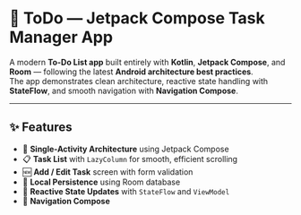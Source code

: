 # 🧾 ToDo — Jetpack Compose Task Manager App

A modern **To-Do List app** built entirely with **Kotlin**, **Jetpack Compose**, and **Room** — following the latest **Android architecture best practices**.  
The app demonstrates clean architecture, reactive state handling with **StateFlow**, and smooth navigation with **Navigation Compose**.

---

## ✨ Features

- 🧱 **Single-Activity Architecture** using Jetpack Compose  
- 📋 **Task List** with `LazyColumn` for smooth, efficient scrolling  
- 🆕 **Add / Edit Task** screen with form validation  
- 💾 **Local Persistence** using Room database  
- 🔄 **Reactive State Updates** with `StateFlow` and `ViewModel`  
- 🧭 **Navigation Compose**
